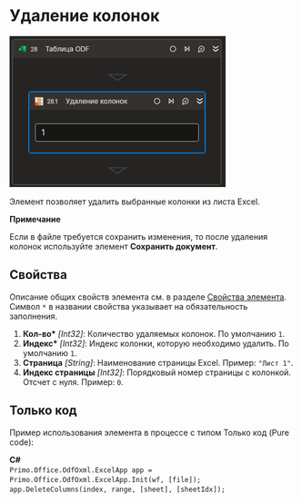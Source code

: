 # Удаление колонок

![](<../../../../.gitbook/assets1/Cropped-DeleteColumn.png>)

Элемент позволяет удалить выбранные колонки из листа Excel.

**Примечание**

Если в файле требуется сохранить изменения, то после удаления колонок используйте элемент **Сохранить документ**.

## Свойства

Описание общих свойств элемента см. в разделе [Свойства элемента](https://docs.primo-rpa.ru/primo-rpa/primo-studio/process/elements#svoistva-elementa).\
Символ `*` в названии свойства указывает на обязательность заполнения.

1. **Кол-во\*** *[Int32]*: Количество удаляемых колонок. По умолчанию `1`.
2. **Индекс\*** *[Int32]*: Индекс колонки, которую необходимо удалить. По умолчанию `1`.
3. **Страница** *[String]*: Наименование страницы Excel. Пример: `"Лист 1"`.
4. **Индекс страницы** *[Int32]*: Порядковый номер страницы с колонкой. Отсчет с нуля. Пример: `0`.

## Только код
Пример использования элемента в процессе с типом Только код (Pure code):  

**C#**  
`Primo.Office.OdfOxml.ExcelApp app = Primo.Office.OdfOxml.ExcelApp.Init(wf, [file]);`  
`app.DeleteColumns(index, range, [sheet], [sheetIdx]);`
